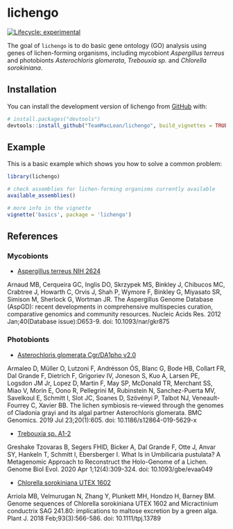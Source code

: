 # lichengo

<!-- badges: start -->
[![Lifecycle: experimental](https://img.shields.io/badge/lifecycle-experimental-orange.svg)](https://lifecycle.r-lib.org/articles/stages.html#experimental)
<!-- badges: end -->

The goal of `lichengo` is to do basic gene ontology (GO) analysis using genes of lichen-forming organisms,  including mycobiont _Aspergillus terreus_ and photobionts _Asterochloris glomerata_, _Trebouxia sp._ and _Chlorella sorokiniana_.

## Installation

You can install the development version of lichengo from [GitHub](https://github.com/) with:

``` r
# install.packages("devtools")
devtools::install_github("TeamMacLean/lichengo", build_vignettes = TRUE)
```

## Example

This is a basic example which shows you how to solve a common problem:

``` r
library(lichengo)

# check assemblies for lichen-forming organisms currently available
available_assemblies()

# more info in the vignette
vignette('basics', package = 'lichengo')
```

## References

### Mycobionts

- [Aspergillus terreus NIH 2624](https://mycocosm.jgi.doe.gov/Aspte1/Aspte1.home.html)

Arnaud MB, Cerqueira GC, Inglis DO, Skrzypek MS, Binkley J, Chibucos MC, Crabtree J, Howarth C, Orvis J, Shah P, Wymore F, Binkley G, Miyasato SR, Simison M, Sherlock G, Wortman JR. The Aspergillus Genome Database (AspGD): recent developments in comprehensive multispecies curation, comparative genomics and community resources. Nucleic Acids Res. 2012 Jan;40(Database issue):D653-9. doi: 10.1093/nar/gkr875

### Photobionts

- [Asterochloris glomerata Cgr/DA1pho v2.0](https://genome.jgi.doe.gov/portal/Astpho2/Astpho2.download.html)

Armaleo D, Müller O, Lutzoni F, Andrésson ÓS, Blanc G, Bode HB, Collart FR, Dal Grande F, Dietrich F, Grigoriev IV, Joneson S, Kuo A, Larsen PE, Logsdon JM Jr, Lopez D, Martin F, May SP, McDonald TR, Merchant SS, Miao V, Morin E, Oono R, Pellegrini M, Rubinstein N, Sanchez-Puerta MV, Savelkoul E, Schmitt I, Slot JC, Soanes D, Szövényi P, Talbot NJ, Veneault-Fourrey C, Xavier BB. The lichen symbiosis re-viewed through the genomes of Cladonia grayi and its algal partner Asterochloris glomerata. BMC Genomics. 2019 Jul 23;20(1):605. doi: 10.1186/s12864-019-5629-x

- [Trebouxia sp. A1-2](https://phycocosm.jgi.doe.gov/TrebA12_1/TrebA12_1.home.html)

Greshake Tzovaras B, Segers FHID, Bicker A, Dal Grande F, Otte J, Anvar SY, Hankeln T, Schmitt I, Ebersberger I. What Is in Umbilicaria pustulata? A Metagenomic Approach to Reconstruct the Holo-Genome of a Lichen. Genome Biol Evol. 2020 Apr 1;12(4):309-324. doi: 10.1093/gbe/evaa049

- [Chlorella sorokiniana UTEX 1602](https://phycocosm.jgi.doe.gov/Chloso1602_1/Chloso1602_1.home.html)

Arriola MB, Velmurugan N, Zhang Y, Plunkett MH, Hondzo H, Barney BM. Genome sequences of Chlorella sorokiniana UTEX 1602 and Micractinium conductrix SAG 241.80: implications to maltose excretion by a green alga. Plant J. 2018 Feb;93(3):566-586. doi: 10.1111/tpj.13789
